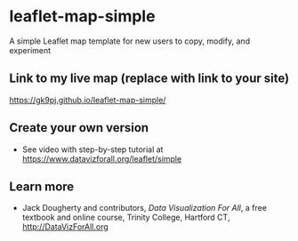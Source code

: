 # leaflet-map-simple
A simple Leaflet map template for new users to copy, modify, and experiment

## Link to my live map (replace with link to your site)

https://gk9pj.github.io/leaflet-map-simple/

## Create your own version
- See video with step-by-step tutorial at https://www.datavizforall.org/leaflet/simple

## Learn more
- Jack Dougherty and contributors, *Data Visualization For All*, a free textbook and online course, Trinity College, Hartford CT, http://DataVizForAll.org
